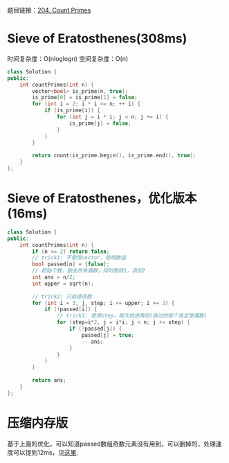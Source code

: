 题目链接：[204. Count Primes][1]

# Sieve of Eratosthenes(308ms)
时间复杂度：O(nloglogn)
空间复杂度：O(n)

```cpp
class Solution {
public:
    int countPrimes(int n) {
        vector<bool> is_prime(n, true);
        is_prime[0] = is_prime[1] = false;
        for (int i = 2; i * i <= n; ++ i) {
            if (is_prime[i]) {
                for (int j = i * i; j < n; j += i) {
                    is_prime[j] = false;
                }
            }
        }
        
        return count(is_prime.begin(), is_prime.end(), true);
    }
};
```

# Sieve of Eratosthenes，优化版本(16ms)
```cpp
class Solution {
public:
    int countPrimes(int n) {
        if (n <= 2) return false;
        // trick1: 不使用vector，使用数组
        bool passed[n] = {false};
        // 初始个数，删去所有偶数，同时删除1，添加2
        int ans = n/2;
        int upper = sqrt(n);
        
        // trick2: 只处理奇数
        for (int i = 3, j, step; i <= upper; i += 2) {
            if (!passed[i]) {
                // trick3: 使用step，每次前进两倍(跳过的那个肯定是偶数)
                for (step=i*2, j = i*i; j < n; j += step) {
                    if (!passed[j]) {
                        passed[j] = true;
                        -- ans;
                    }
                }
            }
        }
        
        return ans;
    }
};
```

# 压缩内存版
基于上面的优化，可以知道passed数组奇数元素没有用到，可以删掉的，处理速度可以提到12ms，见[这里][2].


[1]: https://leetcode.com/problems/count-primes/
[2]: https://leetcode.com/discuss/65257/12ms-c-solution
